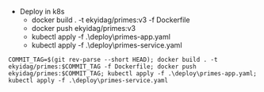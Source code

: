 * Deploy in k8s
  * docker build . -t ekyidag/primes:v3 -f Dockerfile
  * docker push ekyidag/primes:v3
  * kubectl apply -f .\deploy\primes-app.yaml
  * kubectl apply -f .\deploy\primes-service.yaml


`COMMIT_TAG=$(git rev-parse --short HEAD); docker build . -t ekyidag/primes:$COMMIT_TAG -f Dockerfile; docker push ekyidag/primes:$COMMIT_TAG; kubectl apply -f .\deploy\primes-app.yaml; kubectl apply -f .\deploy\primes-service.yaml`